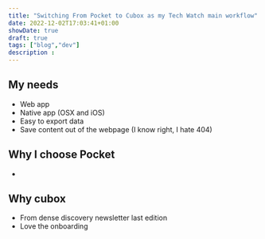 ```yaml
---
title: "Switching From Pocket to Cubox as my Tech Watch main workflow"
date: 2022-12-02T17:03:41+01:00
showDate: true
draft: true
tags: ["blog","dev"]
description :
---
```


## My needs
- Web app
- Native app (OSX and iOS)
- Easy to export data
- Save content out of the webpage (I know right, I hate 404)

## Why I choose Pocket
- 

## Why cubox
- From dense discovery newsletter last edition
- Love the onboarding